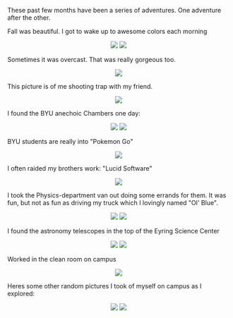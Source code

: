 These past few months have been a series of adventures. One adventure after the other.

Fall was beautiful. I got to wake up to awesome colors each morning

<center> <img src="require('assets/images/posts/campus_adventures/apartment_vista_1.jpg')" style="max-width: 640;" /> <img src="require('assets/images/posts/campus_adventures/apartment_vista_2.jpg')" style="max-width: 640;" /> </center>

Sometimes it was overcast. That was really gorgeous too.

<center> <img src="require('assets/images/posts/campus_adventures/byu_gloomy.jpg')" style="max-width: 640;" /> </center>

This picture is of me shooting trap with my friend.

<center> <img src="require('assets/images/posts/campus_adventures/trap_shooting.jpg')" style="max-width: 640;" /> </center>

I found the BYU anechoic Chambers one day:

<center> <img src="require('assets/images/posts/campus_adventures/esc_sound_room_2.jpg')" style="max-width: 640;" /> <img src="require('assets/images/posts/campus_adventures/esc_sound_room_1.jpg')" style="max-width: 640;" /> </center>

BYU students are really into "Pokemon Go"

<center> <img src="require('assets/images/posts/campus_adventures/provo_library.jpg')" style="max-width: 640;" /> </center>

I often raided my brothers work: "Lucid Software"

<center> <img src="require('assets/images/posts/campus_adventures/lucid_intern_1.jpg')" style="max-width: 640;" /> </center>

I took the Physics-department van out doing some errands for them. It was fun, but not as fun as driving my truck which I lovingly named "Ol' Blue".

<center> <img src="require('assets/images/posts/campus_adventures/driving_2.jpg')" style="max-width: 300;" /> <img src="require('assets/images/posts/campus_adventures/driving_1.jpg')" style="max-width: 300;" /> </center>

I found the astronomy telescopes in the top of the Eyring Science Center

<center> <img src="require('assets/images/posts/campus_adventures/esc_telescope.jpg')" style="max-width: 640;" /> <img src="require('assets/images/global/esc_top_3.jpg')" style="max-width: 640;" /> </center>

Worked in the clean room on campus

<center> <img src="require('assets/images/posts/campus_adventures/clean_room.jpg')" style="max-width: 384;" /> </center>

Heres some other random pictures I took of myself on campus as I explored:

<center> <img src="require('assets/images/posts/campus_adventures/steal_1.jpg')" style="max-width: 300;" /> <img src="require('assets/images/posts/campus_adventures/grumpy_1.jpg')" style="max-width: 300;" /> </center>
